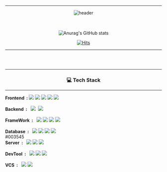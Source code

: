 <hr>
<div align="center">
  
![header](https://capsule-render.vercel.app/api?type=rounded&color=timeGradient&text=Welcome%20my%20github👍&animation=twinkling&fontSize=40&fontAlignY=50&fontAlign=50&height=180)




<br/><br/>
![Anurag's GitHub stats](https://github-readme-stats.zohan.tech/api?username=jyparkDev&show_icons=true&theme=tokyonight&layout=compact)
<!-- [![Solved.ac Profile](http://mazassumnida.wtf/api/v2/generate_badge?boj=pjjy92)](https://solved.ac/pjjy92/) -->

[![Hits](https://hits.seeyoufarm.com/api/count/incr/badge.svg?url=https%3A%2F%2Fgithub.com%2Fjypark92%2Fhit-counter&count_bg=%2379C83D&title_bg=%23555555&icon=about-dot-me.svg&icon_color=%23E7E7E7&title=hits&edge_flat=false)](https://hits.seeyoufarm.com)
 


<hr>
<br><br>
<hr>

### :computer: Tech Stack
</div>

<hr>
<div style="display:flex; flex-direction:column; align-items:flex-start;">
  <!-- Frontend -->
    <div>
        <strong>Frontend  &nbsp;: </strong>
        <img src="https://img.shields.io/badge/html5-E34F26?style=flat-square&logo=html5&logoColor=white"> 
        <img src="https://img.shields.io/badge/css-1572B6?style=flat-square&logo=css3&logoColor=white"> 
        <img src="https://img.shields.io/badge/javascript-F7DF1E?style=flat-square&logo=javascript&logoColor=black"> 
        <img src="https://img.shields.io/badge/bootstrap-7952B3?style=flat-square&logo=bootstrap&logoColor=white">
        <img src="https://img.shields.io/badge/jQuery-0769AD.svg?&style=flat-square&logo=jQuery&logoColor=white" />  
    </div>
    <br>
    <!-- Backend -->
    <div>
      <strong>Backend  &nbsp;: </strong>&nbsp;
         <img src="https://img.shields.io/badge/Java-007396.svg?&style=flat-square&logo=Java&logoColor=white">&nbsp;
         <img src="https://img.shields.io/badge/Python-3776AB.svg?&style=flat-square&logo=Python&logoColor=white">
    </div>
    <br/>
     <!-- FrameWork -->
    <div>
      <strong>FrameWork  &nbsp;: </strong>&nbsp;
         <img src="https://img.shields.io/badge/Spring-6DB33F.svg?&style=flat-square&logo=Spring&logoColor=white">
         <img src="https://img.shields.io/badge/Spring%20Boot-6DB33F.svg?&style=flat-square&logo=Spring%20Boot&logoColor=white">
         <img src="https://img.shields.io/badge/hibernate-59666C.svg?&style=flat-square&logo=hibernate&logoColor=white">
         <img src="https://img.shields.io/badge/Mybatis-59666C.svg?&style=flat-square&logoColor=white">
    </div>
    <br/>
    <!-- Database -->
    <div>
        <strong>Database  &nbsp;: </strong>&nbsp;
        <img src="https://img.shields.io/badge/MySQL-4479A1.svg?&style=flat-square&logo=MySQL&logoColor=white">
        <img src="https://img.shields.io/badge/Oracle-F80000.svg?&style=flat-square&logo=Oracle&logoColor=white">
        <img src="https://img.shields.io/badge/postgresql-4169E1.svg?&style=flat-square&logo=postgresql&logoColor=white">
        <img src="https://img.shields.io/badge/mariadb-003545.svg?&style=flat-square&logo=mariadb&logoColor=white">
    </div>#003545
    <!-- Server -->
    <div>
        <strong>Server &nbsp;: </strong>&nbsp;
        <img src="https://img.shields.io/badge/linux-FCC624?style=flat-square&logo=linux&logoColor=black"> 
        <img src="https://img.shields.io/badge/apache tomcat-F8DC75?style=flat-square&logo=apachetomcat&logoColor=black">
        <img src="https://img.shields.io/badge/Amazon AWS-232F3E?style=flat-square&logo=amazon aws&logoColor=white"> 
    </div>
    <br>
     <!-- DEV TOOL -->
    <div>
        <strong>DevTool &nbsp;: </strong>&nbsp;
        <img src="https://img.shields.io/badge/IntelliJ%20IDEA-000000.svg?&style=flat-square&logo=IntelliJ%20IDEA&logoColor=white">
        <img src="https://img.shields.io/badge/Eclipse%20IDEA-2C2255.svg?&style=flat-square&logo=IntelliJ%20IDEA&logoColor=white">
        <img src="https://img.shields.io/badge/DBeaver-59666C.svg?&style=flat-square&logoColor=white">
    </div>
    <br>
       <!-- VCS -->
      <div>
          <strong>VCS &nbsp;: </strong>&nbsp;
          <img src="https://img.shields.io/badge/Git-F05032.svg?&style=flat-square&logo=Git&logoColor=white">
          <img src="https://img.shields.io/badge/github-181717.svg?&style=flat-square&logo=Git&logoColor=white">
      </div>
<hr>
<!-- 
![Typing SVG](https://readme-typing-svg.herokuapp.com?font=Oleo+Script&color=DA70D6&size=45&center=true&vCenter=true&width=404&height=200&lines=%E3%80%80%E3%80%80Park+Jae+Yong+%E3%80%80%E3%80%80) -->




<!--
[![Top Langs](https://github-readme-stats.vercel.app/api/top-langs/?username=jypark92&layout=compact&card_width=50&theme=cobalt&hide=jupyter%20notebook,python)](https://github.com/anuraghazra/github-readme-stats)
-->




<!--
**jypark92/jypark92** is a ✨ _special_ ✨ repository because its `README.md` (this file) appears on your GitHub profile.

Here are some ideas to get you started:

- 🔭 I’m currently working on ...
- 🌱 I’m currently learning ...
- 👯 I’m looking to collaborate on ...
- 🤔 I’m looking for help with ...
- 💬 Ask me about ...
- 📫 How to reach me: ...
- 😄 Pronouns: ...
- ⚡ Fun fact: ...
-->

<!-- 
## My Skill Set  
<table><tr><td valign="top" width="25%">

### Frontend  
<div align="center">  
<img style="margin: 10px" src="https://profilinator.rishav.dev/skills-assets/bootstrap-plain.svg" alt="Bootstrap" height="50" />  
<img style="margin: 10px" src="https://profilinator.rishav.dev/skills-assets/html5-original-wordmark.svg" alt="HTML5" height="50" />  
<img style="margin: 10px" src="https://profilinator.rishav.dev/skills-assets/css3-original-wordmark.svg" alt="CSS3" height="50" />  
<img style="margin: 10px" src="https://profilinator.rishav.dev/skills-assets/javascript-original.svg" alt="JavaScript" height="50" />  
<img style="margin: 10px" src="https://profilinator.rishav.dev/skills-assets/jquery.png" alt="jQuery" height="50" />  
</div>

</td><td valign="top" width="25%">



### Backend  
<div align="center">  
<img style="margin: 10px" src="https://profilinator.rishav.dev/skills-assets/java-original-wordmark.svg" alt="Java" height="50" />  
<img style="margin: 10px" src="https://profilinator.rishav.dev/skills-assets/python-original.svg" alt="Python" height="50" />  
<img style="margin: 10px" src="https://profilinator.rishav.dev/skills-assets/oracle-original.svg" alt="Oracle" height="50" />  
<img style="margin: 10px" src="https://profilinator.rishav.dev/skills-assets/mariadb.png" alt="Maria DB" height="50" />  
<img style="margin: 10px" src="https://profilinator.rishav.dev/skills-assets/springio-icon.svg" alt="Spring" height="50" />  
<img style="margin: 10px" src="https://profilinator.rishav.dev/skills-assets/mysql-original-wordmark.svg" alt="MySQL" height="50" />  
<img style="margin: 10px" src="https://profilinator.rishav.dev/skills-assets/django-original.svg" alt="Django" height="50" />  
</div>

</td><td valign="top" width="25%">



### Machine learning
<div align="center">  
<img style="margin: 10px" src="https://profilinator.rishav.dev/skills-assets/keras.png" alt="Keras" height="50" />  
<img style="margin: 10px" src="https://profilinator.rishav.dev/skills-assets/tensorflow-icon.svg" alt="TensorFlow" height="50" /> 
<img style="margin: 10px" src="https://profilinator.rishav.dev/skills-assets/pytorch-icon.svg" alt="pytorch" height="50" />  
<img style="margin: 10px" src="https://profilinator.rishav.dev/skills-assets/r.svg" alt="R" height="50" /> 
</div>



</td></tr></table> 
-->


